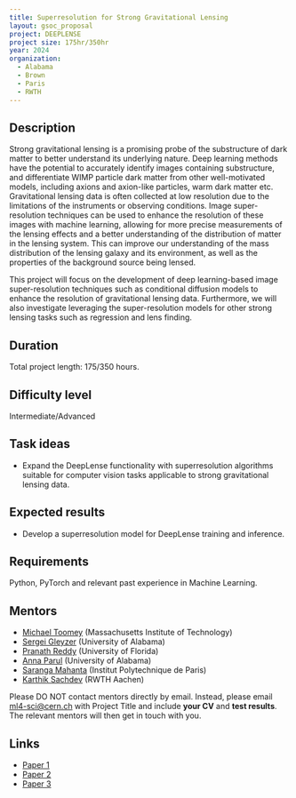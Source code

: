 ```yaml
---
title: Superresolution for Strong Gravitational Lensing
layout: gsoc_proposal
project: DEEPLENSE
project size: 175hr/350hr
year: 2024
organization:
  - Alabama
  - Brown
  - Paris
  - RWTH
---
```


## Description

Strong gravitational lensing is a promising probe of the substructure of dark matter to better understand its underlying nature. Deep learning methods have the potential to accurately identify images containing substructure, and differentiate WIMP particle dark matter from other well-motivated models, including axions and axion-like particles, warm dark matter etc. 
Gravitational lensing data is often collected at low resolution due to the limitations of the instruments or observing conditions. Image super-resolution techniques can be used to enhance the resolution of these images with machine learning, allowing for more precise measurements of the lensing effects and a better understanding of the distribution of matter in the lensing system. This can improve our understanding of the mass distribution of the lensing galaxy and its environment, as well as the properties of the background source being lensed. 

This project will focus on the development of deep learning-based image super-resolution techniques such as conditional diffusion models to enhance the resolution of gravitational lensing data. Furthermore, we will also investigate leveraging the super-resolution models for other strong lensing tasks such as regression and lens finding.

## Duration

Total project length: 175/350 hours.

## Difficulty level

Intermediate/Advanced

## Task ideas
 * Expand the DeepLense functionality with superresolution algorithms suitable for computer vision tasks applicable to strong gravitational lensing data.

## Expected results
 *  Develop a superresolution model for DeepLense training and inference.

## Requirements
Python, PyTorch and relevant past experience in Machine Learning. 

<!-- ## Test
Please use this [link](https://docs.google.com/document/d/1y9-F1Z8iz_GvVRL9lQmMKlbq3ID3spiW0npe1s1fXwg/edit?usp=sharing) to access the test for this project. -->

## Mentors
  * [Michael Toomey](mailto:ml4-sci@cern.ch) (Massachusetts Institute of Technology)
  * [Sergei Gleyzer](mailto:ml4-sci@cern.ch) (University of Alabama)
  * [Pranath Reddy](mailto:ml4-sci@cern.ch) (University of Florida)
  * [Anna Parul](mailto:ml4-sci@cern.ch) (University of Alabama)
  * [Saranga Mahanta](mailto:ml4-sci@cern.ch) (Institut Polytechnique de Paris)
  * [Karthik Sachdev](mailto:ml4-sci@cern.ch) (RWTH Aachen)


Please DO NOT contact mentors directly by email. Instead, please email [ml4-sci@cern.ch](mailto:ml4-sci@cern.ch) with Project Title and include **your CV** and **test results**. The relevant mentors will then get in touch with you. 


## Links
  * [Paper 1](https://arxiv.org/abs/2008.12731)
  * [Paper 2](https://arxiv.org/abs/1909.07346)
  * [Paper 3](https://arxiv.org/abs/2112.12121)
  
